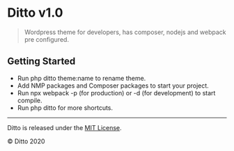 Ditto v1.0
=====

> Wordpress theme for developers, has composer, nodejs and webpack pre configured.

## Getting Started

* Run php ditto theme:name to rename theme.
* Add NMP packages and Composer packages to start your project.
* Run npx webpack -p (for production) or -d (for development) to start compile.
* Run php ditto for more shortcuts.

----

Ditto is released under the [MIT License](https://opensource.org/licenses/MIT).

© Ditto 2020